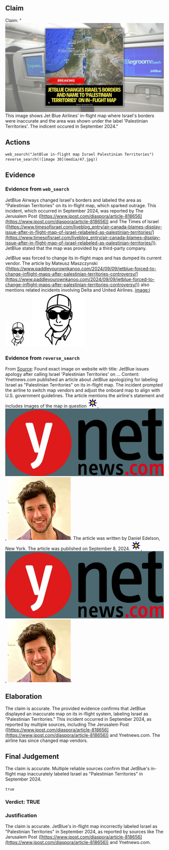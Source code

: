 ## Claim
Claim: "![image 30](media/47.jpg) This image shows Jet Blue Airlines' in-flight map where Israel's borders were inaccurate and the area was shown under the label 'Palestinian Territories'. The indicent occured in September 2024."

## Actions
```
web_search("JetBlue in-flight map Israel Palestinian Territories")
reverse_search(![image 30](media/47.jpg))
```

## Evidence
### Evidence from `web_search`
JetBlue Airways changed Israel's borders and labeled the area as "Palestinian Territories" on its in-flight map, which sparked outrage. This incident, which occurred in September 2024, was reported by The Jerusalem Post ([https://www.jpost.com/diaspora/article-818656](https://www.jpost.com/diaspora/article-818656)) and The Times of Israel ([https://www.timesofisrael.com/liveblog_entry/air-canada-blames-display-issue-after-in-flight-map-of-israel-relabeled-as-palestinian-territories/](https://www.timesofisrael.com/liveblog_entry/air-canada-blames-display-issue-after-in-flight-map-of-israel-relabeled-as-palestinian-territories/)). JetBlue stated that the map was provided by a third-party company.

JetBlue was forced to change its in-flight maps and has dumped its current vendor. The article by Mateusz Maszczynski ([https://www.paddleyourownkanoo.com/2024/09/09/jetblue-forced-to-change-inflight-maps-after-palestinian-territories-controversy/](https://www.paddleyourownkanoo.com/2024/09/09/jetblue-forced-to-change-inflight-maps-after-palestinian-territories-controversy/)) also mentions related incidents involving Delta and United Airlines. <image:i> ![image 5309](media/2025-08-23_01-35-1755912904-325489.jpg) ![image 5310](media/2025-08-23_01-35-1755912906-783116.jpg)


### Evidence from `reverse_search`
From [Source](https://www.ynetnews.com/travel/article/bjgp0065hc): Found exact image on website with title: JetBlue issues apology after calling Israel 'Palestinian Territories' on ...
Content: Ynetnews.com published an article about JetBlue apologizing for labeling Israel as "Palestinian Territories" on its in-flight map. The incident prompted the airline to switch map vendors and adjust the onboard map to align with U.S. government guidelines. The article mentions the airline's statement and includes images of the map in question ![image 4073](media/2025-08-23_00-46-1755909973-218772.jpg), ![image 4074](media/2025-08-23_00-46-1755909973-538981.jpg), ![image 4087](media/2025-08-23_00-46-1755909985-016690.jpg). The article was written by Daniel Edelson, New York. The article was published on September 8, 2024. ![image 4073](media/2025-08-23_00-46-1755909973-218772.jpg), ![image 4074](media/2025-08-23_00-46-1755909973-538981.jpg), ![image 4087](media/2025-08-23_00-46-1755909985-016690.jpg).


## Elaboration
The claim is accurate. The provided evidence confirms that JetBlue displayed an inaccurate map on its in-flight system, labeling Israel as "Palestinian Territories." This incident occurred in September 2024, as reported by multiple sources, including The Jerusalem Post ([https://www.jpost.com/diaspora/article-818656](https://www.jpost.com/diaspora/article-818656)) and Ynetnews.com. The airline has since changed map vendors.


## Final Judgement
The claim is accurate. Multiple reliable sources confirm that JetBlue's in-flight map inaccurately labeled Israel as "Palestinian Territories" in September 2024.

`true`

### Verdict: TRUE

### Justification
The claim is accurate. JetBlue's in-flight map incorrectly labeled Israel as "Palestinian Territories" in September 2024, as reported by sources like The Jerusalem Post ([https://www.jpost.com/diaspora/article-818656](https://www.jpost.com/diaspora/article-818656)) and Ynetnews.com.
